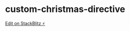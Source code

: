 # custom-christmas-directive

[Edit on StackBlitz ⚡️](https://stackblitz.com/edit/custom-christmas-directive-n4vqs4)
